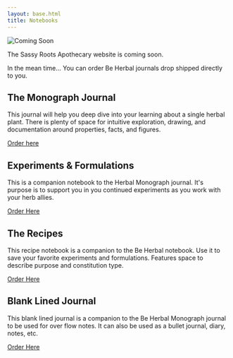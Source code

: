 ```yaml
---
layout: base.html
title: Notebooks
---
```

![Coming Soon](/img/site/soon-thin.png)

<div class="content-container">

The Sassy Roots Apothecary website is coming soon.

In the mean time... You can order Be Herbal journals drop shipped directly to you.

## The Monograph Journal
This journal will help you deep dive into your learning about a single herbal plant. There is plenty of space for intuitive exploration, drawing, and documentation around properties, facts, and figures.

[Order here](https://mixam.com/print-on-demand/64d02a23187fa946f9849167)

## Experiments & Formulations
This is a companion notebook to the Herbal Monograph journal. It's purpose is to support you in you continued experiments as you work with your herb allies.

[Order Here](https://mixam.com/print-on-demand/64daedfc14112d7177a504e1)

## The Recipes
This recipe notebook is a companion to the Be Herbal notebook. Use it to save your favorite experiments and formulations. Features space to describe purpose and constitution type.

[Order Here](https://mixam.com/print-on-demand/64df8546259b1c02c11726fa)

## Blank Lined Journal
This blank lined journal is a companion to the Be Herbal Monograph journal
to be used for over flow notes. It can also be used as a bullet journal, diary,
notes, etc.

[Order Here](https://mixam.com/print-on-demand/64dfe07a259b1c02c1173ae3)

</div>